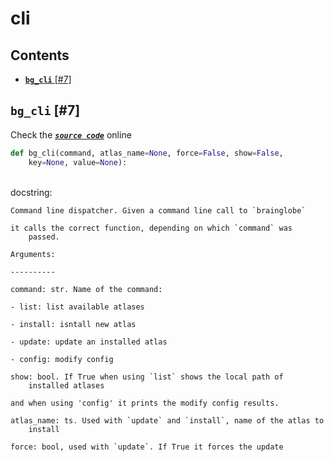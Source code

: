 # cli

## Contents

* [**`bg_cli`** \[\#7\]](cli.md#bg_cli-7)

## **`bg_cli`** \[\#7\]

Check the [_**`source code`**_](https://github.com/brainglobe/bg-atlasapi/blob/master/bg_atlasapi/cli.py#L7) online

```python
def bg_cli(command, atlas_name=None, force=False, show=False,
    key=None, value=None):
```

   
docstring:

```text
Command line dispatcher. Given a command line call to `brainglobe`

it calls the correct function, depending on which `command` was
    passed.

Arguments:

----------

command: str. Name of the command:

- list: list available atlases

- install: isntall new atlas

- update: update an installed atlas

- config: modify config

show: bool. If True when using `list` shows the local path of
    installed atlases

and when using 'config' it prints the modify config results.

atlas_name: ts. Used with `update` and `install`, name of the atlas to
    install

force: bool, used with `update`. If True it forces the update
```


